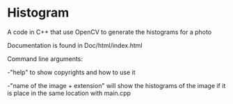 # Histogram
A code in C++ that use OpenCV to generate the histograms for a photo

Documentation is found in Doc/html/index.html

Command line arguments:

-"help" to show copyrights and how to use it

-"name of the image + extension" will show the histograms of the image if it is place in the same location with main.cpp
